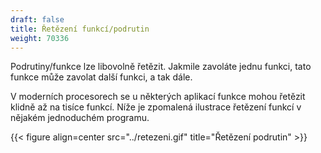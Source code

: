 ```yaml
---
draft: false
title: Řetězení funkcí/podrutin
weight: 70336
---
```


Podrutiny/funkce lze libovolně řetězit. Jakmile zavoláte jednu funkci, tato funkce může zavolat další funkci, a tak dále.

V moderních procesorech se u některých aplikací funkce mohou řetězit klidně až na tisíce funkcí. Níže je zpomalená ilustrace řetězení funkcí v nějakém jednoduchém programu.

{{< figure align=center src="../retezeni.gif" title="Řetězení podrutin" >}}

